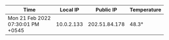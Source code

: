 | Time     | Local IP | Public IP | Temperature |
| ----------- | ----------- | ----------- | ----------- |
| Mon 21 Feb 2022 07:30:01 PM +0545      | 10.0.2.133     | 202.51.84.178  | 48.3° |
